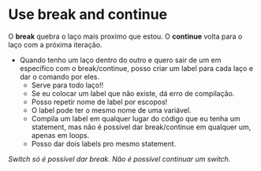 # Use break and continue

O **break** quebra o laço mais proximo que estou.
O **continue** volta para o laço com a próxima iteração.

- Quando tenho um laço dentro do outro e quero sair de um em específico com o break/continue, posso criar um label para cada laço e dar o comando por eles.
    - Serve para todo laço!!
    - Se eu colocar um label que não existe, dá erro de compilação.
    - Posso repetir nome de label por escopos!
    - O label pode ter o mesmo nome de uma variável.
    - Compila um label em qualquer lugar do código que eu tenha um statement, mas não é possível dar break/continue em qualquer um, apenas em loops.
    - Posso dar dois labels pro mesmo statement.

_Switch só é possível dar break. Não é possível continuar um switch._

